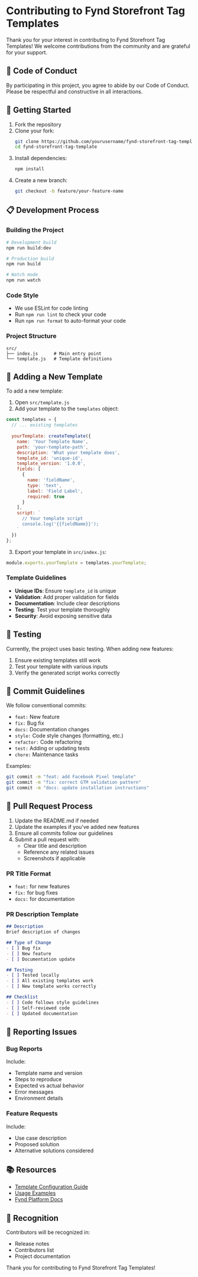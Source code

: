 # Contributing to Fynd Storefront Tag Templates

Thank you for your interest in contributing to Fynd Storefront Tag Templates! We welcome contributions from the community and are grateful for your support.

## 🤝 Code of Conduct

By participating in this project, you agree to abide by our Code of Conduct. Please be respectful and constructive in all interactions.

## 🚀 Getting Started

1. Fork the repository
2. Clone your fork:
   ```bash
   git clone https://github.com/yourusername/fynd-storefront-tag-template.git
   cd fynd-storefront-tag-template
   ```
3. Install dependencies:
   ```bash
   npm install
   ```
4. Create a new branch:
   ```bash
   git checkout -b feature/your-feature-name
   ```

## 📋 Development Process

### Building the Project
```bash
# Development build
npm run build:dev

# Production build
npm run build

# Watch mode
npm run watch
```

### Code Style
- We use ESLint for code linting
- Run `npm run lint` to check your code
- Run `npm run format` to auto-format your code

### Project Structure
```
src/
├── index.js      # Main entry point
└── template.js   # Template definitions
```

## 🎯 Adding a New Template

To add a new template:

1. Open `src/template.js`
2. Add your template to the `templates` object:

```javascript
const templates = {
  // ... existing templates
  
  yourTemplate: createTemplate({
    name: 'Your Template Name',
    path: 'your-template-path',
    description: 'What your template does',
    template_id: 'unique-id',
    template_version: '1.0.0',
    fields: [
      {
        name: 'fieldName',
        type: 'text',
        label: 'Field Label',
        required: true
      }
    ],
    script: `
      // Your template script
      console.log('{{fieldName}}');
    `
  })
};
```

3. Export your template in `src/index.js`:
```javascript
module.exports.yourTemplate = templates.yourTemplate;
```

### Template Guidelines

- **Unique IDs**: Ensure `template_id` is unique
- **Validation**: Add proper validation for fields
- **Documentation**: Include clear descriptions
- **Testing**: Test your template thoroughly
- **Security**: Avoid exposing sensitive data

## 🧪 Testing

Currently, the project uses basic testing. When adding new features:

1. Ensure existing templates still work
2. Test your template with various inputs
3. Verify the generated script works correctly

## 📝 Commit Guidelines

We follow conventional commits:

- `feat:` New feature
- `fix:` Bug fix
- `docs:` Documentation changes
- `style:` Code style changes (formatting, etc.)
- `refactor:` Code refactoring
- `test:` Adding or updating tests
- `chore:` Maintenance tasks

Examples:
```bash
git commit -m "feat: add Facebook Pixel template"
git commit -m "fix: correct GTM validation pattern"
git commit -m "docs: update installation instructions"
```

## 🔄 Pull Request Process

1. Update the README.md if needed
2. Update the examples if you've added new features
3. Ensure all commits follow our guidelines
4. Submit a pull request with:
   - Clear title and description
   - Reference any related issues
   - Screenshots if applicable

### PR Title Format
- `feat:` for new features
- `fix:` for bug fixes
- `docs:` for documentation

### PR Description Template
```markdown
## Description
Brief description of changes

## Type of Change
- [ ] Bug fix
- [ ] New feature
- [ ] Documentation update

## Testing
- [ ] Tested locally
- [ ] All existing templates work
- [ ] New template works correctly

## Checklist
- [ ] Code follows style guidelines
- [ ] Self-reviewed code
- [ ] Updated documentation
```

## 🐛 Reporting Issues

### Bug Reports
Include:
- Template name and version
- Steps to reproduce
- Expected vs actual behavior
- Error messages
- Environment details

### Feature Requests
Include:
- Use case description
- Proposed solution
- Alternative solutions considered

## 📚 Resources

- [Template Configuration Guide](./src/template.js)
- [Usage Examples](./examples/usage.md)
- [Fynd Platform Docs](https://platform.fynd.com/docs)

## 🎉 Recognition

Contributors will be recognized in:
- Release notes
- Contributors list
- Project documentation

Thank you for contributing to Fynd Storefront Tag Templates! 
